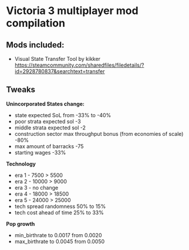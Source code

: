 # Victoria 3 multiplayer mod compilation


## Mods included:
- Visual State Transfer Tool by kikker https://steamcommunity.com/sharedfiles/filedetails/?id=2928780837&searchtext=transfer



## Tweaks
  
**Unincorporated States change:**
  - state expected SoL from -33% to -40%
  - poor strata expected sol -3
  - middle strata expected sol -2
  - construction sector max throughput bonus (from economies of scale) -80%
  - max amount of barracks -75
  - starting wages -33%

**Technology**
  - era 1 - 7500 > 5500
  - era 2 - 10000 > 9000
  - era 3 - no change
  - era 4 - 18000 > 18500
  - era 5 - 24000 > 25000
  - tech spread randomness 50% to 15% 
  - tech cost ahead of time 25% to 33%

**Pop growth**
  - min_birthrate to 0.0017 from 0.0020
  - max_birthrate to 0.0045 from 0.0050